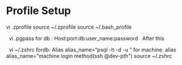 # Profile Setup



vi .zprofile
source ~/.zprofile
source ~/.bash_profile


 
vi .pgpass
for db :
Host:port:db:user_name:password
 
After this

 
vi ~/.zshrc
fordb:
Alias alias_name=“psql -h -d -u “
for machine:
alias alias_name="machine login method(ssh <username>@dev-pth")
source ~/.zshrc
 
